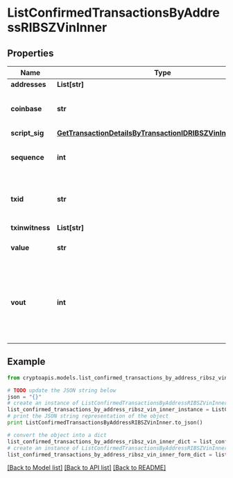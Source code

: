 # ListConfirmedTransactionsByAddressRIBSZVinInner


## Properties
Name | Type | Description | Notes
------------ | ------------- | ------------- | -------------
**addresses** | **List[str]** |  | 
**coinbase** | **str** | Represents the coinbase hex. | 
**script_sig** | [**GetTransactionDetailsByTransactionIDRIBSZVinInnerScriptSig**](GetTransactionDetailsByTransactionIDRIBSZVinInnerScriptSig.md) |  | 
**sequence** | **int** | Represents the script sequence number. | 
**txid** | **str** | Represents the reference transaction identifier. | 
**txinwitness** | **List[str]** |  | 
**value** | **str** | Defines the specific amount. | 
**vout** | **int** | It refers to the index of the output address of this transaction. The index starts from 0. | 

## Example

```python
from cryptoapis.models.list_confirmed_transactions_by_address_ribsz_vin_inner import ListConfirmedTransactionsByAddressRIBSZVinInner

# TODO update the JSON string below
json = "{}"
# create an instance of ListConfirmedTransactionsByAddressRIBSZVinInner from a JSON string
list_confirmed_transactions_by_address_ribsz_vin_inner_instance = ListConfirmedTransactionsByAddressRIBSZVinInner.from_json(json)
# print the JSON string representation of the object
print ListConfirmedTransactionsByAddressRIBSZVinInner.to_json()

# convert the object into a dict
list_confirmed_transactions_by_address_ribsz_vin_inner_dict = list_confirmed_transactions_by_address_ribsz_vin_inner_instance.to_dict()
# create an instance of ListConfirmedTransactionsByAddressRIBSZVinInner from a dict
list_confirmed_transactions_by_address_ribsz_vin_inner_form_dict = list_confirmed_transactions_by_address_ribsz_vin_inner.from_dict(list_confirmed_transactions_by_address_ribsz_vin_inner_dict)
```
[[Back to Model list]](../README.md#documentation-for-models) [[Back to API list]](../README.md#documentation-for-api-endpoints) [[Back to README]](../README.md)


